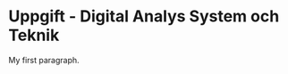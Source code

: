 <!DOCTYPE html>
<html>
<head>
<title> Uppgift - Digital Analys System och Teknik </title>
</head>
<body>

<h1>Uppgift - Digital Analys System och Teknik</h1>
<p>My first paragraph.</p>

</body>
</html>
